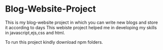 # Blog-Website-Project
This is my blog-website project in which you can write new blogs and store it according to days 
This webiste project helped me in developing my skills in javascript,ejs,css and html.

To run this project kindly download npm folders.
